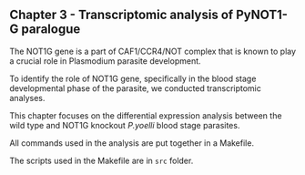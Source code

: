 ## Chapter 3 - Transcriptomic analysis of PyNOT1-G paralogue

The NOT1G gene is a part of CAF1/CCR4/NOT complex that is known to play a crucial role in Plasmodium parasite development. 

To identify the role of NOT1G gene, specifically in the blood stage developmental phase of the parasite, we conducted transcriptomic analyses.

This chapter focuses on the differential expression analysis between the wild type and NOT1G knockout _P.yoelli_ blood stage parasites.

All commands used in the analysis are put together in a Makefile.

The scripts used in the Makefile are in `src` folder.

